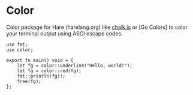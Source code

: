 # Color

Color package for Hare (harelang.org) like [chalk.js](https://github.com/chalk/chalk) or [Go Colors] to color your terminal output using ASCI escape codes.

```ha
use fmt;
use color;

export fn main() void = {
    let fg = color::underline("Hello, world!");
    let fg = color::red(fg);
    fmt::println(fg)!;
    free(fg);
};

```